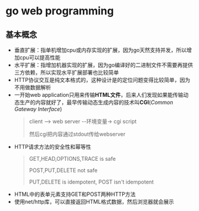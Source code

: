 # go web programming

## 基本概念

* 垂直扩展：指单机增加cpu或内存实现的扩展，因为go天然支持并发，所以增加cpu可以提高性能
* 水平扩展：指增加机器实现的扩展，因为go编译好的二进制文件不需要再提供三方依赖，所以实现水平扩展部署也比较简单
* HTTP协议交互是纯文本格式的，这种设计是的定位问题变得比较简单，因为不用做数据解析
* 一开始web application只用来传输**HTML文件**，后来人们发现如果能传输动态生产的内容就好了，最早传输动态生成内容的技术叫**CGI**(*Common Gateway Interface*)
    > client --> web server --环境变量-> cgi script
    > 
    > 然后cgi把内容通过stdout传给webserver
* HTTP请求方法的安全性和幂等性
    > GET,HEAD,OPTIONS,TRACE is safe
    > 
    > POST,PUT,DELETE not safe
    >
    > PUT,DELETE is idempotent, POST isn't idempotent
* HTML中的表单元素支持GET和POST两种HTTP方法
* 使用net/http库，可以直接返回HTML格式数据，然后浏览器就会展示
